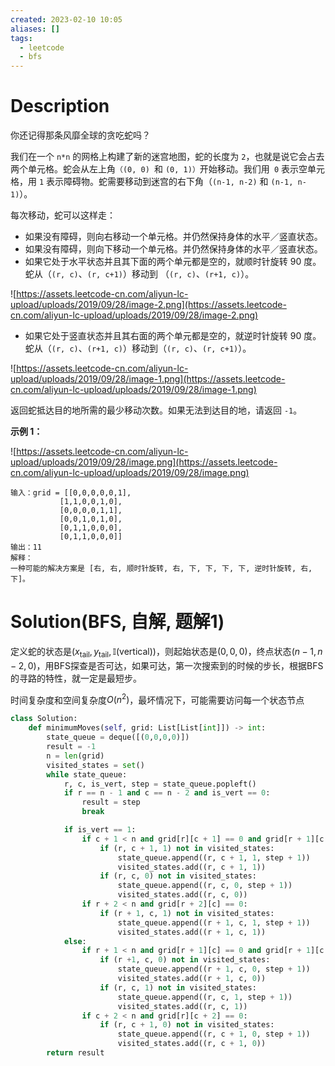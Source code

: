 ```yaml
---
created: 2023-02-10 10:05
aliases: []
tags:
  - leetcode 
  - bfs
---
```


# Description

你还记得那条风靡全球的贪吃蛇吗？

我们在一个 `n*n` 的网格上构建了新的迷宫地图，蛇的长度为 `2`，也就是说它会占去两个单元格。蛇会从左上角`（(0, 0) `和 `(0, 1)）`开始移动。我们用` 0` 表示空单元格，用 `1` 表示障碍物。蛇需要移动到迷宫的右下角（`(n-1, n-2)` 和 `(n-1, n-1)`）。

每次移动，蛇可以这样走：

* 如果没有障碍，则向右移动一个单元格。并仍然保持身体的水平／竖直状态。
* 如果没有障碍，则向下移动一个单元格。并仍然保持身体的水平／竖直状态。
* 如果它处于水平状态并且其下面的两个单元都是空的，就顺时针旋转 90 度。蛇从（`(r, c)`、`(r, c+1)`）移动到 （`(r, c)`、`(r+1, c)`）。

![https://assets.leetcode-cn.com/aliyun-lc-upload/uploads/2019/09/28/image-2.png](https://assets.leetcode-cn.com/aliyun-lc-upload/uploads/2019/09/28/image-2.png)

* 如果它处于竖直状态并且其右面的两个单元都是空的，就逆时针旋转 90 度。蛇从（`(r, c)`、`(r+1, c)`）移动到（`(r, c)`、`(r, c+1)`）。

![https://assets.leetcode-cn.com/aliyun-lc-upload/uploads/2019/09/28/image-1.png](https://assets.leetcode-cn.com/aliyun-lc-upload/uploads/2019/09/28/image-1.png)

返回蛇抵达目的地所需的最少移动次数。如果无法到达目的地，请返回 `-1`。

**示例 1：**

![https://assets.leetcode-cn.com/aliyun-lc-upload/uploads/2019/09/28/image.png](https://assets.leetcode-cn.com/aliyun-lc-upload/uploads/2019/09/28/image.png)

```
输入：grid = [[0,0,0,0,0,1],
		   [1,1,0,0,1,0],
		   [0,0,0,0,1,1],
		   [0,0,1,0,1,0],
		   [0,1,1,0,0,0],
		   [0,1,1,0,0,0]]
输出：11
解释：
一种可能的解决方案是 [右, 右, 顺时针旋转, 右, 下, 下, 下, 下, 逆时针旋转, 右, 下]。
```

# Solution(BFS, 自解, 题解1)

定义蛇的状态是$(x_{\text{tail}}, y_{\text{tail}}, \mathbb{I}(\text{vertical}) )$，则起始状态是$(0,0,0)$，终点状态$(n - 1, n - 2, 0)$，用BFS探查是否可达，如果可达，第一次搜索到的时候的步长，根据BFS的寻路的特性，就一定是最短步。

时间复杂度和空间复杂度$O(n^2)$，最坏情况下，可能需要访问每一个状态节点


```python
class Solution:
    def minimumMoves(self, grid: List[List[int]]) -> int:
        state_queue = deque([(0,0,0,0)])
        result = -1
        n = len(grid)
        visited_states = set()
        while state_queue:
            r, c, is_vert, step = state_queue.popleft()
            if r == n - 1 and c == n - 2 and is_vert == 0:
                result = step
                break

            if is_vert == 1:
                if c + 1 < n and grid[r][c + 1] == 0 and grid[r + 1][c + 1] == 0:
                    if (r, c + 1, 1) not in visited_states:
                        state_queue.append((r, c + 1, 1, step + 1))
                        visited_states.add((r, c + 1, 1))
                    if (r, c, 0) not in visited_states:
                        state_queue.append((r, c, 0, step + 1))
                        visited_states.add((r, c, 0))
                if r + 2 < n and grid[r + 2][c] == 0:
                    if (r + 1, c, 1) not in visited_states:
                        state_queue.append((r + 1, c, 1, step + 1))
                        visited_states.add((r + 1, c, 1))
            else:
                if r + 1 < n and grid[r + 1][c] == 0 and grid[r + 1][c + 1] == 0:
                    if (r +1, c, 0) not in visited_states:
                        state_queue.append((r + 1, c, 0, step + 1))
                        visited_states.add((r + 1, c, 0))
                    if (r, c, 1) not in visited_states:
                        state_queue.append((r, c, 1, step + 1))
                        visited_states.add((r, c, 1))
                if c + 2 < n and grid[r][c + 2] == 0:
                    if (r, c + 1, 0) not in visited_states:
                        state_queue.append((r, c + 1, 0, step + 1))
                        visited_states.add((r, c + 1, 0))
        return result
```
